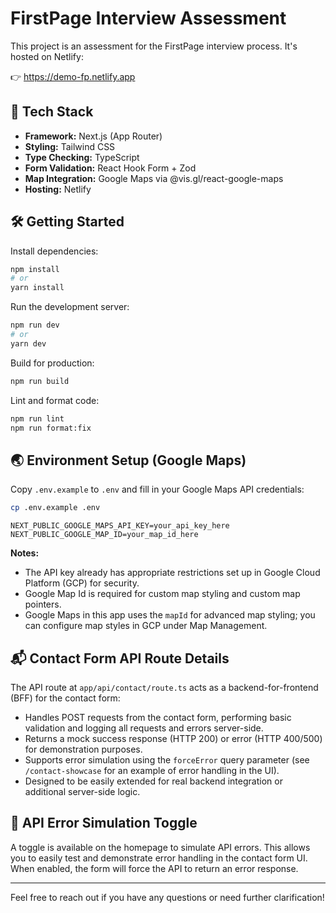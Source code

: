 # FirstPage Interview Assessment

This project is an assessment for the FirstPage interview process. It's hosted on Netlify:

👉 https://demo-fp.netlify.app

## 🚀 Tech Stack

- **Framework:** Next.js (App Router)
- **Styling:** Tailwind CSS
- **Type Checking:** TypeScript
- **Form Validation:** React Hook Form + Zod
- **Map Integration:** Google Maps via @vis.gl/react-google-maps
- **Hosting:** Netlify

## 🛠️ Getting Started

Install dependencies:

```bash
npm install
# or
yarn install
```

Run the development server:

```bash
npm run dev
# or
yarn dev
```

Build for production:

```bash
npm run build
```

Lint and format code:

```bash
npm run lint
npm run format:fix
```

## 🌏 Environment Setup (Google Maps)

Copy `.env.example` to `.env` and fill in your Google Maps API credentials:

```bash
cp .env.example .env
```

```
NEXT_PUBLIC_GOOGLE_MAPS_API_KEY=your_api_key_here
NEXT_PUBLIC_GOOGLE_MAP_ID=your_map_id_here
```

**Notes:**

- The API key already has appropriate restrictions set up in Google Cloud Platform (GCP) for security.
- Google Map Id is required for custom map styling and custom map pointers.
- Google Maps in this app uses the `mapId` for advanced map styling; you can configure map styles in GCP under Map Management.

## 📬 Contact Form API Route Details

The API route at `app/api/contact/route.ts` acts as a backend-for-frontend (BFF) for the contact form:

- Handles POST requests from the contact form, performing basic validation and logging all requests and errors server-side.
- Returns a mock success response (HTTP 200) or error (HTTP 400/500) for demonstration purposes.
- Supports error simulation using the `forceError` query parameter (see `/contact-showcase` for an example of error handling in the UI).
- Designed to be easily extended for real backend integration or additional server-side logic.

## 🧪 API Error Simulation Toggle

A toggle is available on the homepage to simulate API errors. This allows you to easily test and demonstrate error handling in the contact form UI. When enabled, the form will force the API to return an error response.

---

Feel free to reach out if you have any questions or need further clarification!
